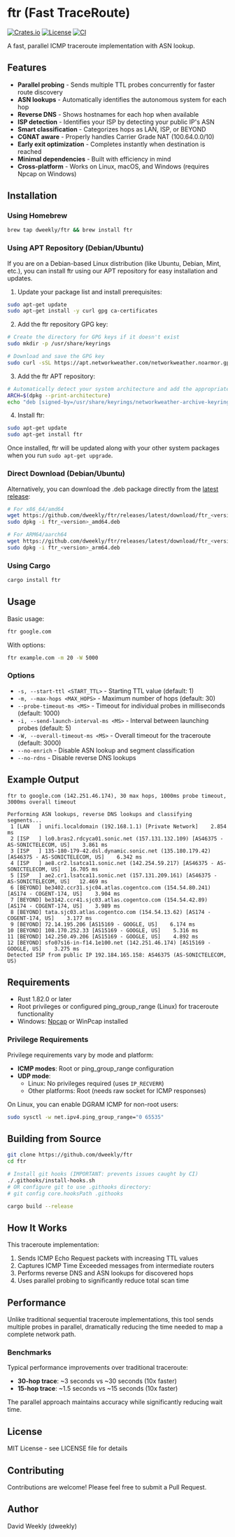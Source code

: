 # ftr (Fast TraceRoute)

[![Crates.io](https://img.shields.io/crates/v/ftr.svg)](https://crates.io/crates/ftr)
[![License](https://img.shields.io/crates/l/ftr.svg)](https://github.com/dweekly/ftr/blob/main/LICENSE)
[![CI](https://github.com/dweekly/ftr/workflows/CI/badge.svg)](https://github.com/dweekly/ftr/actions)

A fast, parallel ICMP traceroute implementation with ASN lookup.

## Features

- **Parallel probing** - Sends multiple TTL probes concurrently for faster route discovery
- **ASN lookups** - Automatically identifies the autonomous system for each hop
- **Reverse DNS** - Shows hostnames for each hop when available
- **ISP detection** - Identifies your ISP by detecting your public IP's ASN
- **Smart classification** - Categorizes hops as LAN, ISP, or BEYOND
- **CGNAT aware** - Properly handles Carrier Grade NAT (100.64.0.0/10)
- **Early exit optimization** - Completes instantly when destination is reached
- **Minimal dependencies** - Built with efficiency in mind
- **Cross-platform** - Works on Linux, macOS, and Windows (requires Npcap on Windows)

## Installation

### Using Homebrew

```bash
brew tap dweekly/ftr && brew install ftr
```

### Using APT Repository (Debian/Ubuntu)

If you are on a Debian-based Linux distribution (like Ubuntu, Debian, Mint, etc.), you can install ftr using our APT repository for easy installation and updates.

1. Update your package list and install prerequisites:

```bash
sudo apt-get update
sudo apt-get install -y curl gpg ca-certificates
```

2. Add the ftr repository GPG key:

```bash
# Create the directory for GPG keys if it doesn't exist
sudo mkdir -p /usr/share/keyrings

# Download and save the GPG key
sudo curl -sSL https://apt.networkweather.com/networkweather.noarmor.gpg -o /usr/share/keyrings/networkweather-archive-keyring.gpg
```

3. Add the ftr APT repository:

```bash
# Automatically detect your system architecture and add the appropriate repository
ARCH=$(dpkg --print-architecture)
echo "deb [signed-by=/usr/share/keyrings/networkweather-archive-keyring.gpg arch=$ARCH] https://apt.networkweather.com stable main" | sudo tee /etc/apt/sources.list.d/networkweather.list
```

4. Install ftr:

```bash
sudo apt-get update
sudo apt-get install ftr
```

Once installed, ftr will be updated along with your other system packages when you run `sudo apt-get upgrade`.

### Direct Download (Debian/Ubuntu)

Alternatively, you can download the .deb package directly from the [latest release](https://github.com/dweekly/ftr/releases/latest):

```bash
# For x86_64/amd64
wget https://github.com/dweekly/ftr/releases/latest/download/ftr_<version>_amd64.deb
sudo dpkg -i ftr_<version>_amd64.deb

# For ARM64/aarch64
wget https://github.com/dweekly/ftr/releases/latest/download/ftr_<version>_arm64.deb
sudo dpkg -i ftr_<version>_arm64.deb
```

### Using Cargo

```bash
cargo install ftr
```

## Usage

Basic usage:
```bash
ftr google.com
```

With options:
```bash
ftr example.com -m 20 -W 5000
```

### Options

- `-s, --start-ttl <START_TTL>` - Starting TTL value (default: 1)
- `-m, --max-hops <MAX_HOPS>` - Maximum number of hops (default: 30)
- `--probe-timeout-ms <MS>` - Timeout for individual probes in milliseconds (default: 1000)
- `-i, --send-launch-interval-ms <MS>` - Interval between launching probes (default: 5)
- `-W, --overall-timeout-ms <MS>` - Overall timeout for the traceroute (default: 3000)
- `--no-enrich` - Disable ASN lookup and segment classification
- `--no-rdns` - Disable reverse DNS lookups

## Example Output

```
ftr to google.com (142.251.46.174), 30 max hops, 1000ms probe timeout, 3000ms overall timeout

Performing ASN lookups, reverse DNS lookups and classifying segments...
 1 [LAN   ] unifi.localdomain (192.168.1.1) [Private Network]    2.854 ms
 2 [ISP   ] lo0.bras2.rdcyca01.sonic.net (157.131.132.109) [AS46375 - AS-SONICTELECOM, US]    3.861 ms
 3 [ISP   ] 135-180-179-42.dsl.dynamic.sonic.net (135.180.179.42) [AS46375 - AS-SONICTELECOM, US]    6.342 ms
 4 [ISP   ] ae8.cr2.lsatca11.sonic.net (142.254.59.217) [AS46375 - AS-SONICTELECOM, US]   16.705 ms
 5 [ISP   ] ae2.cr1.lsatca11.sonic.net (157.131.209.161) [AS46375 - AS-SONICTELECOM, US]   12.469 ms
 6 [BEYOND] be3402.ccr31.sjc04.atlas.cogentco.com (154.54.80.241) [AS174 - COGENT-174, US]    3.904 ms
 7 [BEYOND] be3142.ccr41.sjc03.atlas.cogentco.com (154.54.42.89) [AS174 - COGENT-174, US]    3.989 ms
 8 [BEYOND] tata.sjc03.atlas.cogentco.com (154.54.13.62) [AS174 - COGENT-174, US]    3.177 ms
 9 [BEYOND] 72.14.195.206 [AS15169 - GOOGLE, US]    6.174 ms
10 [BEYOND] 108.170.252.33 [AS15169 - GOOGLE, US]    5.316 ms
11 [BEYOND] 142.250.49.206 [AS15169 - GOOGLE, US]    4.892 ms
12 [BEYOND] sfo07s16-in-f14.1e100.net (142.251.46.174) [AS15169 - GOOGLE, US]    3.275 ms
Detected ISP from public IP 192.184.165.158: AS46375 (AS-SONICTELECOM, US)
```

## Requirements

- Rust 1.82.0 or later
- Root privileges or configured ping_group_range (Linux) for traceroute functionality
- Windows: [Npcap](https://npcap.com/) or WinPcap installed

### Privilege Requirements

Privilege requirements vary by mode and platform:
- **ICMP modes**: Root or ping_group_range configuration
- **UDP mode**: 
  - Linux: No privileges required (uses `IP_RECVERR`)
  - Other platforms: Root (needs raw socket for ICMP responses)

On Linux, you can enable DGRAM ICMP for non-root users:
```bash
sudo sysctl -w net.ipv4.ping_group_range="0 65535"
```

## Building from Source

```bash
git clone https://github.com/dweekly/ftr
cd ftr

# Install git hooks (IMPORTANT: prevents issues caught by CI)
./.githooks/install-hooks.sh
# OR configure git to use .githooks directory:
# git config core.hooksPath .githooks

cargo build --release
```

## How It Works

This traceroute implementation:
1. Sends ICMP Echo Request packets with increasing TTL values
2. Captures ICMP Time Exceeded messages from intermediate routers
3. Performs reverse DNS and ASN lookups for discovered hops
4. Uses parallel probing to significantly reduce total scan time

## Performance

Unlike traditional sequential traceroute implementations, this tool sends multiple probes in parallel, dramatically reducing the time needed to map a complete network path.

### Benchmarks

Typical performance improvements over traditional traceroute:
- **30-hop trace**: ~3 seconds vs ~30 seconds (10x faster)
- **15-hop trace**: ~1.5 seconds vs ~15 seconds (10x faster)

The parallel approach maintains accuracy while significantly reducing wait time.

## License

MIT License - see LICENSE file for details

## Contributing

Contributions are welcome! Please feel free to submit a Pull Request.

## Author

David Weekly (dweekly)